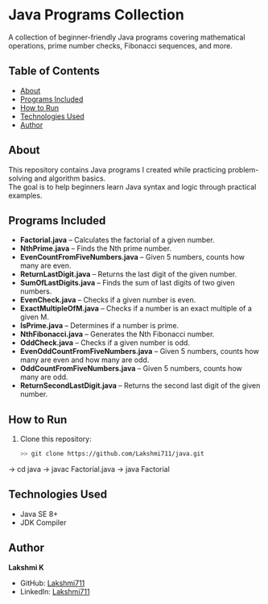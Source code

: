 # Java Programs Collection
A collection of beginner-friendly Java programs covering mathematical operations, prime number checks, Fibonacci sequences, and more.
## Table of Contents
- [About](#about)
- [Programs Included](#programs-included)
- [How to Run](#how-to-run)
- [Technologies Used](#technologies-used)
- [Author](#author)
## About
This repository contains Java programs I created while practicing problem-solving and algorithm basics.  
The goal is to help beginners learn Java syntax and logic through practical examples.
## Programs Included
- **Factorial.java** – Calculates the factorial of a given number.
- **NthPrime.java** – Finds the Nth prime number.
- **EvenCountFromFiveNumbers.java** – Given 5 numbers, counts how many are even.
- **ReturnLastDigit.java** – Returns the last digit of the given number.
- **SumOfLastDigits.java** – Finds the sum of last digits of two given numbers.
- **EvenCheck.java** – Checks if a given number is even.
- **ExactMultipleOfM.java** – Checks if a number is an exact multiple of a given M.
- **IsPrime.java** – Determines if a number is prime.
- **NthFibonacci.java** – Generates the Nth Fibonacci number.
- **OddCheck.java** – Checks if a given number is odd.
- **EvenOddCountFromFiveNumbers.java** – Given 5 numbers, counts how many are even and how many are odd.
- **OddCountFromFiveNumbers.java** – Given 5 numbers, counts how many are odd.
- **ReturnSecondLastDigit.java** – Returns the second last digit of the given number.

## How to Run
1. Clone this repository:
   ```bash
   >> git clone https://github.com/Lakshmi711/java.git
-> cd java
-> javac Factorial.java
-> java Factorial
## Technologies Used
- Java SE 8+
- JDK Compiler
## Author
**Lakshmi K**  
- GitHub: [Lakshmi711](https://github.com/Lakshmi711)  
- LinkedIn: [Lakshmi711](https://www.linkedin.com/in/lakshmi-ramesh07/)  
